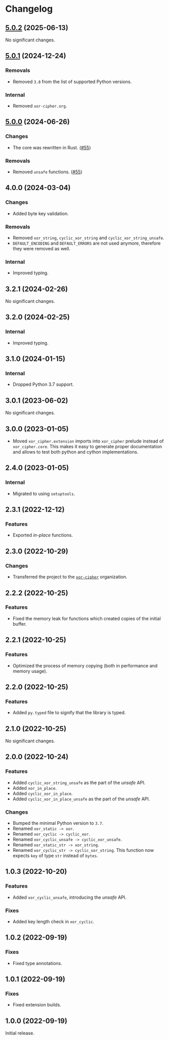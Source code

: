 # Changelog

<!-- changelogging: start -->

## [5.0.2](https://github.com/GDPSApp/xor-cipher-python/tree/v5.0.2) (2025-06-13)

No significant changes.

## [5.0.1](https://github.com/GDPSApp/xor-cipher-python/tree/v5.0.1) (2024-12-24)

### Removals

- Removed `3.8` from the list of supported Python versions.

### Internal

- Removed `xor-cipher.org`.

## [5.0.0](https://github.com/GDPSApp/xor-cipher-python/tree/v5.0.0) (2024-06-26)

### Changes

- The core was rewritten in Rust. ([#55](https://github.com/GDPSApp/xor-cipher-python/pull/55))

### Removals

- Removed `unsafe` functions. ([#55](https://github.com/GDPSApp/xor-cipher-python/pull/55))

## 4.0.0 (2024-03-04)

### Changes

- Added byte key validation.

### Removals

- Removed `xor_string`, `cyclic_xor_string` and `cyclic_xor_string_unsafe`.
- `DEFAULT_ENCODING` and `DEFAULT_ERRORS` are not used anymore, therefore they were removed as well.

### Internal

- Improved typing.

## 3.2.1 (2024-02-26)

No significant changes.

## 3.2.0 (2024-02-25)

### Internal

- Improved typing.

## 3.1.0 (2024-01-15)

### Internal

- Dropped Python 3.7 support.

## 3.0.1 (2023-06-02)

No significant changes.

## 3.0.0 (2023-01-05)

- Moved `xor_cipher.extension` imports into `xor_cipher` prelude instead of `xor_cipher.core`.
  This makes it easy to generate proper documentation and
  allows to test both python and cython implementations.

## 2.4.0 (2023-01-05)

### Internal

- Migrated to using `setuptools`.

## 2.3.1 (2022-12-12)

### Features

- Exported *in-place* functions.

## 2.3.0 (2022-10-29)

### Changes

- Transferred the project to the [`xor-cipher`](https://github.com/xor-cipher) organization.

## 2.2.2 (2022-10-25)

### Features

- Fixed the memory leak for functions which created copies of the initial buffer.

## 2.2.1 (2022-10-25)

### Features

- Optimized the process of memory copying (both in performance and memory usage).

## 2.2.0 (2022-10-25)

### Features

- Added `py.typed` file to signify that the library is typed.

## 2.1.0 (2022-10-25)

No significant changes.

## 2.0.0 (2022-10-24)

### Features

- Added `cyclic_xor_string_unsafe` as the part of the *unsafe* API.
- Added `xor_in_place`.
- Added `cyclic_xor_in_place`.
- Added `cyclic_xor_in_place_unsafe` as the part of the *unsafe* API.

### Changes

- Bumped the minimal Python version to `3.7`.
- Renamed `xor_static -> xor`.
- Renamed `xor_cyclic -> cyclic_xor`.
- Renamed `xor_cyclic_unsafe -> cyclic_xor_unsafe`.
- Renamed `xor_static_str -> xor_string`.
- Renamed `xor_cyclic_str -> cyclic_xor_string`.
  This function now expects `key` of type `str` instead of `bytes`.

## 1.0.3 (2022-10-20)

### Features

- Added `xor_cyclic_unsafe`, introducing the *unsafe* API.

### Fixes

- Added key length check in `xor_cyclic`.

## 1.0.2 (2022-09-19)

### Fixes

- Fixed type annotations.

## 1.0.1 (2022-09-19)

### Fixes

- Fixed extension builds.

## 1.0.0 (2022-09-19)

Initial release.
